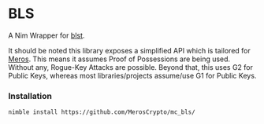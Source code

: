 # BLS

A Nim Wrapper for [blst](https://github.com/supranational/blst).

It should be noted this library exposes a simplified API which is tailored for [Meros](https://github.com/MerosCrypto/Meros). This means it assumes Proof of Possessions are being used. Without any, Rogue-Key Attacks are possible. Beyond that, this uses G2 for Public Keys, whereas most libraries/projects assume/use G1 for Public Keys.

### Installation

```
nimble install https://github.com/MerosCrypto/mc_bls/
```
